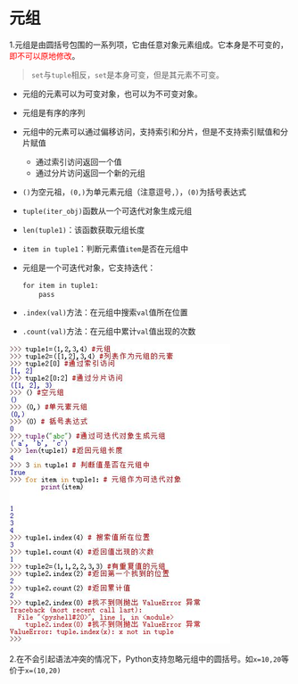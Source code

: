 # 元组
1.元组是由圆括号包围的一系列项，它由任意对象元素组成。它本身是不可变的，
  <font color="red">即不可以原地修改</font>。
>`set`与`tuple`相反，`set`是本身可变，但是其元素不可变。

* 元组的元素可以为可变对象，也可以为不可变对象。
* 元组是有序的序列
* 元组中的元素可以通过偏移访问，支持索引和分片，但是不支持索引赋值和分片赋值
	* 通过索引访问返回一个值
	* 通过分片访问返回一个新的元组
* `()`为空元祖，`(0,)`为单元素元组（注意逗号`,`），`(0)`为括号表达式
* `tuple(iter_obj)`函数从一个可迭代对象生成元组
* `len(tuple1)`：该函数获取元组长度
* `item in tuple1`：判断元素值`item`是否在元组中
* 元组是一个可迭代对象，它支持迭代：

	```
	for item in tuple1:
		pass
	```
* `.index(val)`方法：在元组中搜索`val`值所在位置
* `.count(val)`方法：在元组中累计`val`值出现的次数

![元组用法](../imgs/python_6_1.JPG)

2.在不会引起语法冲突的情况下，Python支持忽略元组中的圆括号。如`x=10,20`等价于`x=(10,20)`
